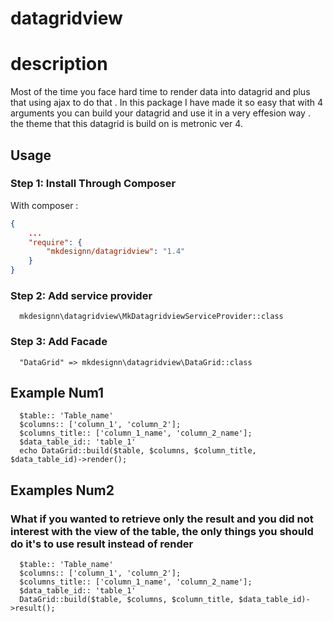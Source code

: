 # datagridview

description
===========

Most of the time you face hard time to render data into datagrid and plus that using ajax to do that .
In this package I have made it so easy that with 4 arguments you can build your datagrid and use it in a very effesion way .
the theme that this datagrid is build on is metronic ver 4.

## Usage

### Step 1: Install Through Composer

With composer :

``` json
{
    ...
    "require": {
        "mkdesignn/datagridview": "1.4"
    }
}
```

### Step 2: Add service provider


```
  mkdesignn\datagridview\MkDatagridviewServiceProvider::class
```

### Step 3: Add Facade 

```
  "DataGrid" => mkdesignn\datagridview\DataGrid::class
```

## Example Num1

```
  $table:: 'Table_name'
  $columns:: ['column_1', 'column_2'];
  $columns_title:: ['column_1_name', 'column_2_name'];
  $data_table_id:: 'table_1'
  echo DataGrid::build($table, $columns, $column_title, $data_table_id)->render();
```

## Examples Num2

### What if you wanted to retrieve only the result and you did not interest with the view of the table, the only things you should do it's to use result instead of render
```
  $table:: 'Table_name'
  $columns:: ['column_1', 'column_2'];
  $columns_title:: ['column_1_name', 'column_2_name'];
  $data_table_id:: 'table_1'
  DataGrid::build($table, $columns, $column_title, $data_table_id)->result();
```
